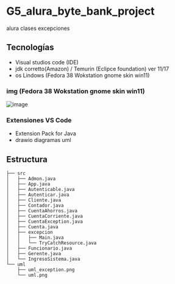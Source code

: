 # G5_alura_byte_bank_project
alura clases excepciones 

## Tecnologías
- Visual studios code (IDE)
- jdk corretto(Amazon) / Temurin (Eclipce foundation) ver 11/17
- os Lindows (Fedora 38 Wokstation gnome skin win11)

### img (Fedora 38 Wokstation gnome skin win11)

![image](https://github.com/ccortes66/G5_alura_byte_bank_project/assets/63931313/46e5a715-0af1-42c1-a861-af99a9d62dd7)


### Extensiones VS Code
- Extension Pack for Java
- drawio diagramas uml

## Estructura
```tree
├── src
│   ├── Admon.java
│   ├── App.java
│   ├── Autenticable.java
│   ├── Autenticar.java
│   ├── Cliente.java
│   ├── Contador.java
│   ├── CuentaAhorros.java
│   ├── CuentaCorriente.java
│   ├── CuentaException.java
│   ├── Cuenta.java
│   ├── excepcion
│   │   ├── Main.java
│   │   └── TryCatchResource.java
│   ├── Funcionario.java
│   ├── Gerente.java
│   └── IngresoSistema.java
└── uml
    ├── uml_exception.png
    └── uml.png

```



